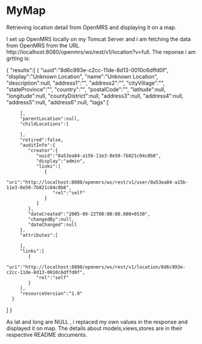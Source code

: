 MyMap
=====

Retrieving location detail from OpenMRS and displaying it on a map.

I set up OpenMRS locally on my Tomcat Server and i am fetching the data from 
OpenMRS from the URL  http://localhost:8080/openmrs/ws/rest/v1/location?v=full.
The reponse i am grtting is:

{
   "results":[
      {
         "uuid":"8d6c993e-c2cc-11de-8d13-0010c6dffd0f",
         "display":"Unknown Location",
         "name":"Unknown Location",
         "description":null,
         "address1":"",
         "address2":"",
         "cityVillage":"",
         "stateProvince":"",
         "country":"",
         "postalCode":"",
         "latitude":null,
         "longitude":null,
         "countyDistrict":null,
         "address3":null,
         "address4":null,
         "address5":null,
         "address6":null,
         "tags":[

         ],
         "parentLocation":null,
         "childLocations":[

         ],
         "retired":false,
         "auditInfo":{
            "creator":{
               "uuid":"8a53ea84-a15b-11e3-8e50-7b821c04c0b8",
               "display":"admin",
               "links":[
                  {
                     "uri":"http://localhost:8080/openmrs/ws/rest/v1/user/8a53ea84-a15b-11e3-8e50-7b821c04c0b8",
                     "rel":"self"
                  }
               ]
            },
            "dateCreated":"2005-09-22T00:00:00.000+0530",
            "changedBy":null,
            "dateChanged":null
         },
         "attributes":[

         ],
         "links":[
            {
               "uri":"http://localhost:8080/openmrs/ws/rest/v1/location/8d6c993e-c2cc-11de-8d13-0010c6dffd0f",
               "rel":"self"
            }
         ],
         "resourceVersion":"1.9"
      }
   ]
}


As lat and long are NULL , i replaced my own values in the response and displayed it on map.
The details about models,views,stores are in their respective README documents.
